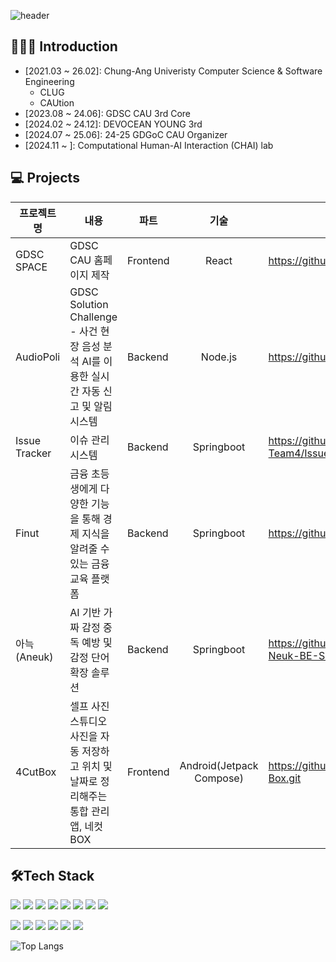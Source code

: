 ![header](https://capsule-render.vercel.app/api?type=waving&color=auto&height=200&section=header&text=🌱%20YeoJin%20GitHub%20🌱&fontSize=40&animation=fadeIn&fontAlignY=38&descAlignY=51&descAlign=62) 

## 🙋🏻‍♀️ Introduction
+ [2021.03 ~ 26.02]: Chung-Ang Univeristy Computer Science & Software Engineering
  * CLUG
  * CAUtion
 + [2023.08 ~ 24.06]: GDSC CAU 3rd Core
 + [2024.02 ~ 24.12]: DEVOCEAN YOUNG 3rd
 + [2024.07 ~ 25.06]: 24-25 GDGoC CAU Organizer
 + [2024.11 ~ ]: Computational Human-AI Interaction (CHAI) lab

<div>
  <p> </p>
</div>

## 💻 **Projects**
|프로젝트명|내용|파트|기술|링크|
|--|--|-|:-:|-|
|GDSC SPACE|GDSC CAU 홈페이지 제작|Frontend|React|https://github.com/GDSC-CAU/GDSC-SPACE.git|
|AudioPoli|GDSC Solution Challenge - 사건 현장 음성 분석 AI를 이용한 실시간 자동 신고 및 알림 시스템|Backend|Node.js|https://github.com/GDSC-CAU/AudioPoli-BE.git|
|Issue Tracker|이슈 관리 시스템|Backend|Springboot|https://github.com/CAU-SWE-Team4/IssueTracker_Server.git|
|Finut|금융 초등생에게 다양한 기능을 통해 경제 지식을 알려줄 수 있는 금융 교육 플랫폼|Backend|Springboot|https://github.com/devocean-finut/Finut_BE.git|
|아늑 (Aneuk)|AI 기반 가짜 감정 중독 예방 및 감정 단어 확장 솔루션|Backend|Springboot|https://github.com/NewMillenniumWorkout/A-Neuk-BE-Server.git|
|4CutBox|셀프 사진 스튜디오 사진을 자동 저장하고 위치 및 날짜로 정리해주는 통합 관리 앱, 네컷BOX|Frontend|Android(Jetpack Compose)|https://github.com/NewMillenniumWorkout/4Cut-Box.git|

<div>
  <p> </p>
</div>

## 🛠️Tech Stack
<div>
  <img src="https://img.shields.io/badge/C-A8B9CC?style=flat&logo=C&logoColor=white"/>
  <img src="https://img.shields.io/badge/C++-00599C?style=flat&logo=C++&logoColor=white"/>
  <img src="https://img.shields.io/badge/java-007396?style=flat-square&logo=java&logoColor=white">
  <img src="https://img.shields.io/badge/Python-3776AB?style=flat&logo=Python&logoColor=white"/>
  <img src="https://img.shields.io/badge/JavaScript-F7DF1E?style=flat&logo=JavaScript&logoColor=white"/>
  <img src="https://img.shields.io/badge/TypeScript-3178C6?style=flat&logo=TypeScript&logoColor=white"/>
  <img src="https://img.shields.io/badge/Swift-F05138?style=flat&logo=Swift&logoColor=white"/>
   <img src="https://img.shields.io/badge/php-777BB4?style=flat&logo=php&logoColor=white"/>
</div>
<div>
  <p> </p>
</div>
<div>
  <img src="https://img.shields.io/badge/MySQL-4479A1?style=flat&logo=MySQL&logoColor=white"/>
  <img src="https://img.shields.io/badge/Node.js-339933?style=flat&logo=Node.js&logoColor=white"/>
  <img src="https://img.shields.io/badge/Next.js-000000?style=flat&logo=Next.js&logoColor=white"/>
  <img src="https://img.shields.io/badge/React-61DAFB?style=flat&logo=React&logoColor=white"/>
  <img src="https://img.shields.io/badge/Spring%20Boot-6DB33F?style=flat-square&logo=springboot&logoColor=white"/>
  <img src="https://img.shields.io/badge/Android-3DDC84?style=flat-square&logo=android&logoColor=white"/>

</div>

<div>
  <p> </p>
</div>


![Top Langs](https://github-readme-stats.vercel.app/api/top-langs/?username=LUCETE012&layout=compact)
